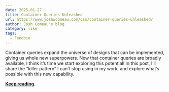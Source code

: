 ```yaml
---
date: 2025-01-27
title: Container Queries Unleashed
url: https://www.joshwcomeau.com/css/container-queries-unleashed/
author: Josh Comeau's blog
category: like
tags:
  - Feedbin
---
```


Container queries expand the universe of designs that can be implemented, giving us whole new superpowers. Now that container queries are broadly available, I think it’s time we start exploring this potential! In this post, I’ll share the “killer pattern” I can’t stop using in my work, and explore what’s possible with this new capability.

**[Keep reading](https://www.joshwcomeau.com/css/container-queries-unleashed/).**
